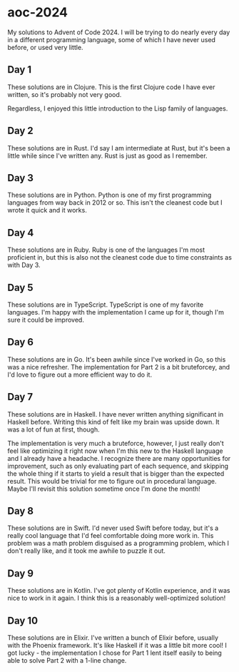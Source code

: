 aoc-2024
========
My solutions to Advent of Code 2024. I will be trying to do nearly every day in a different programming language,
some of which I have never used before, or used very little.

## Day 1
These solutions are in Clojure. This is the first Clojure code I have ever written, so it's probably not very good.

Regardless, I enjoyed this little introduction to the Lisp family of languages.

## Day 2
These solutions are in Rust. I'd say I am intermediate at Rust, but it's been a little while since I've written any. Rust is just as good as I remember.

## Day 3
These solutions are in Python. Python is one of my first programming languages from way back in 2012 or so. This isn't the cleanest code but I wrote it quick and it works.

## Day 4
These solutions are in Ruby. Ruby is one of the languages I'm most proficient in, but this is also not the cleanest code due to time constraints as with Day 3.

## Day 5
These solutions are in TypeScript. TypeScript is one of my favorite languages. I'm happy with the implementation I came up for it, though I'm sure it could be improved.

## Day 6
These solutions are in Go. It's been awhile since I've worked in Go, so this was a nice refresher. The implementation for Part 2 is a bit bruteforcey, and I'd love to figure
out a more efficient way to do it.

## Day 7
These solutions are in Haskell. I have never written anything significant in Haskell before. Writing this kind of felt like my brain was upside down. It was a lot of fun at first, though.

The implementation is very much a bruteforce, however, I just really don't feel like optimizing it right now when I'm this new to the Haskell language and I already have a headache. I recognize there are many opportunities for improvement, such as only evaluating part of each sequence, and skipping the whole thing if it starts to yield a result that is bigger than the expected result. This would be trivial for me to figure out in procedural language. Maybe I'll revisit this solution sometime once I'm done the month!

## Day 8
These solutions are in Swift. I'd never used Swift before today, but it's a really cool language that I'd feel comfortable doing more work in. This problem was a math problem disguised as a programming problem, which I don't really like, and it took me awhile to puzzle it out.

## Day 9
These solutions are in Kotlin. I've got plenty of Kotlin experience, and it was nice to work in it again. I think this is a reasonably well-optimized solution!

## Day 10
These solutions are in Elixir. I've written a bunch of Elixir before, usually with the Phoenix framework. It's like Haskell if it was a little bit more cool! I got lucky - the implementation I chose for Part 1 lent itself easily to being able to solve Part 2 with a 1-line change.
